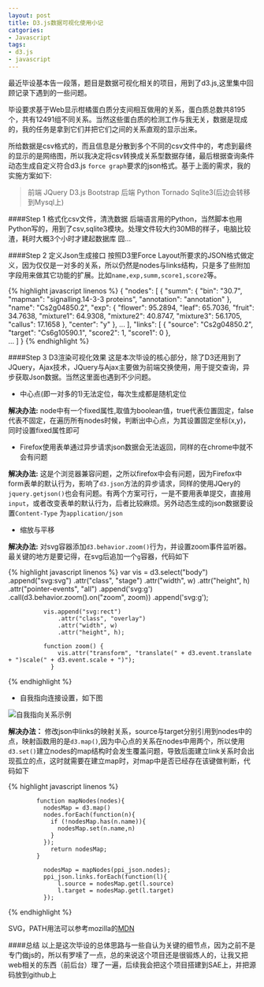 ```yaml
---
layout: post
title: D3.js数据可视化使用小记
catgories:
- Javascript
tags:
- d3.js
- javascript
---
```

最近毕设基本告一段落，题目是数据可视化相关的项目，用到了d3.js,这里集中回顾记录下遇到的一些问题。   

毕设要求基于Web显示柑橘蛋白质分支间相互做用的关系，蛋白质总数共8195个，共有12491组不同关系。当然这些蛋白质的检测工作与我无关，数据是现成的，我的任务是拿到它们并把它们之间的关系直观的显示出来。  

所给数据是csv格式的，而且信息是分散到多个不同的csv文件中的，考虑到最终的显示的是网络图，所以我决定将csv转换成关系型数据存储，最后根据查询条件动态生成自定义符合d3.js `force graph`要求的json格式。基于上面的需求，我的实施方案如下:

> 前端 JQuery D3.js Bootstrap
> 后端 Python Tornado Sqlite3(后边会转移到Mysql上) 


####Step 1 格式化csv文件，清洗数据
后端语言用的Python，当然脚本也用Python写的，用到了csv,sqlite3模块。处理文件较大约30MB的样子，电脑比较渣，耗时大概3个小时才建起数据库 囧...

####Step 2 定义Json生成接口
按照D3里Force Layout所要求的JSON格式做定义，因为仅仅是一对多的关系，所以仍然是nodes与links结构，只是多了些附加字段用来做其它功能的扩展。比如`name,exp,summ,score1,score2`等。

{% highlight javascript linenos %}
    {
      "nodes": [
        {
          "summ": {
            "bin": "30.7",
            "mapman": "signalling.14-3-3 proteins",
            "annotation": "annotation"
          },
          "name": "Cs2g04850.2",
          "exp": {
            "flower": 95.2894,
            "leaf": 65.7036,
            "fruit": 34.7638,
            "mixture1": 64.9308,
            "mixture2": 40.8747,
            "mixture3": 56.1705,
            "callus": 17.1658
          },
          "center": "y"
        },
        ...
        ],
        "links": [
        {
          "source": "Cs2g04850.2",
          "target": "Cs6g10590.1",
          "score2": 1,
          "score1": 0
        },    
        ...
        ]
    }
{% endhighlight %}

####Step 3 D3渲染可视化效果
这是本次毕设的核心部分，除了D3还用到了JQuery，Ajax技术，JQuery与Ajax主要做为前端交换使用，用于提交查询，异步获取Json数据。当然这里面也遇到不少问题。

+ 中心点(即一对多的1)无法定位，每次生成都是随机定位

**解决办法:** node中有一个fixed属性,取值为boolean值，true代表位置固定，false代表不固定，在遍历所有nodes时候，判断出中心点，为其设置固定坐标(x,y)，同时设置fixed属性即可

+ Firefox使用表单通过异步请求json数据会无法返回，同样的在chrome中就不会有问题

**解决办法:** 这是个浏览器兼容问题，之所以firefox中会有问题，因为Firefox中form表单的默认行为，影响了`d3.json`方法的异步请求，同样的使用JQery的`jquery.getjson()`也会有问题。有两个方案可行，一是不要用表单提交，直接用`input`，或者改变表单的默认行为，后者比较麻烦。另外动态生成的json数据要设置`Content-Type` 为`application/json`

+ 缩放与平移

**解决办法:** 对svg容器添加`d3.behavior.zoom()`行为，并设置zoom事件监听器。最关键的地方是要记得，在svg后追加一个`g`容器，代码如下

{% highlight javascript linenos %}
              var vis = d3.select("body")
                    .append("svg:svg")
                    .attr("class", "stage")
                    .attr("width", w)
                    .attr("height", h)
                    .attr("pointer-events", "all")
                    .append('svg:g')
                      .call(d3.behavior.zoom().on("zoom", zoom))
                    .append('svg:g');              

              vis.append("svg:rect")
                  .attr("class", "overlay")
                  .attr("width", w)
                  .attr("height", h);

              function zoom() {
                  vis.attr("transform", "translate(" + d3.event.translate + ")scale(" + d3.event.scale + ")");
                }
{% endhighlight  %}

+ 自我指向连接设置，如下图

![自我指向关系示例]({{site.IMG_PATH}}/selflink.jpg) 

**解决办法：** 修改json中links的映射关系，source与target分别引用到nodes中的点，映射函数用的是`d3.map()`,因为中心点的关系在nodes中用两个，所以使用`d3.set()`建立nodes的map结构时会发生覆盖问题，导致后面建立link关系时会出现孤立的点，这时就需要在建立map时，对map中是否已经存在该键做判断，代码如下

{% highlight javascript linenos %}

            function mapNodes(nodes){
              nodesMap = d3.map()       
              nodes.forEach(function(n){
                if (!nodesMap.has(n.name)){                  
                  nodesMap.set(n.name,n)
                }
              });
                return nodesMap;
            } 

              nodesMap = mapNodes(ppi_json.nodes);         
              ppi_json.links.forEach(function(l){
                  l.source = nodesMap.get(l.source)
                  l.target = nodesMap.get(l.target)    
              });
{% endhighlight %}


SVG，PATH用法可以参考mozilla的[MDN](https://developer.mozilla.org/en-US/docs/Web/SVG)

####总结
以上是这次毕设的总体思路与一些自认为关键的细节点，因为之前不是专门做js的，所以有罗嗦了一点，总的来说这个项目还是很锻炼人的，让我又把web相关的东西（前后台）理了一遍，后续我会把这个项目搭建到SAE上，并把源码放到github上

